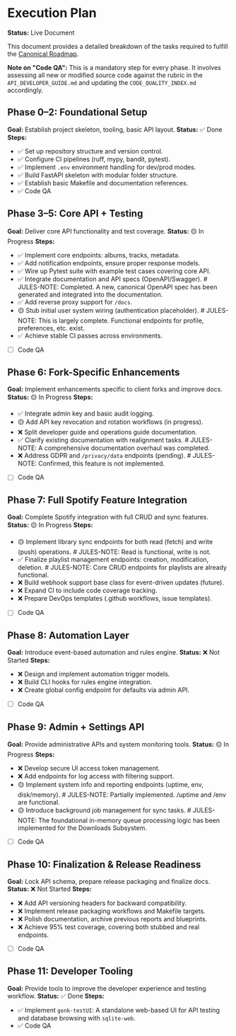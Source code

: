 # Execution Plan

**Status:** Live Document

This document provides a detailed breakdown of the tasks required to fulfill the [Canonical Roadmap](./ROADMAP.md).

**Note on "Code QA":** This is a mandatory step for every phase. It involves assessing all new or modified source code against the rubric in the `API_DEVELOPER_GUIDE.md` and updating the `CODE_QUALITY_INDEX.md` accordingly.

## Phase 0–2: Foundational Setup
**Goal:** Establish project skeleton, tooling, basic API layout.
**Status:** ✅ Done
**Steps:**
- ✅ Set up repository structure and version control.
- ✅ Configure CI pipelines (ruff, mypy, bandit, pytest).
- ✅ Implement `.env` environment handling for dev/prod modes.
- ✅ Build FastAPI skeleton with modular folder structure.
- ✅ Establish basic Makefile and documentation references.
- ✅ Code QA

## Phase 3–5: Core API + Testing
**Goal:** Deliver core API functionality and test coverage.
**Status:** 🟡 In Progress
**Steps:**
- ✅ Implement core endpoints: albums, tracks, metadata.
- ✅ Add notification endpoints, ensure proper response models.
- ✅ Wire up Pytest suite with example test cases covering core API.
- ✅ Integrate documentation and API specs (OpenAPI/Swagger). # JULES-NOTE: Completed. A new, canonical OpenAPI spec has been generated and integrated into the documentation.
- ✅ Add reverse proxy support for `/docs`.
- 🟡 Stub initial user system wiring (authentication placeholder). # JULES-NOTE: This is largely complete. Functional endpoints for profile, preferences, etc. exist.
- ✅ Achieve stable CI passes across environments.
- [ ] Code QA

## Phase 6: Fork-Specific Enhancements
**Goal:** Implement enhancements specific to client forks and improve docs.
**Status:** 🟡 In Progress
**Steps:**
- ✅ Integrate admin key and basic audit logging.
- 🟡 Add API key revocation and rotation workflows (in progress).
- ❌ Split developer guide and operations guide documentation.
- ✅ Clarify existing documentation with realignment tasks. # JULES-NOTE: A comprehensive documentation overhaul was completed.
- ❌ Address GDPR and `/privacy/data` endpoints (pending). # JULES-NOTE: Confirmed, this feature is not implemented.
- [ ] Code QA

## Phase 7: Full Spotify Feature Integration
**Goal:** Complete Spotify integration with full CRUD and sync features.
**Status:** 🟡 In Progress
**Steps:**
- 🟡 Implement library sync endpoints for both read (fetch) and write (push) operations. # JULES-NOTE: Read is functional, write is not.
- ✅ Finalize playlist management endpoints: creation, modification, deletion. # JULES-NOTE: Core CRUD endpoints for playlists are already functional.
- ❌ Build webhook support base class for event-driven updates (future).
- ❌ Expand CI to include code coverage tracking.
- ❌ Prepare DevOps templates (.github workflows, issue templates).
- [ ] Code QA

## Phase 8: Automation Layer
**Goal:** Introduce event-based automation and rules engine.
**Status:** ❌ Not Started
**Steps:**
- ❌ Design and implement automation trigger models.
- ❌ Build CLI hooks for rules engine integration.
- ❌ Create global config endpoint for defaults via admin API.
- [ ] Code QA

## Phase 9: Admin + Settings API
**Goal:** Provide administrative APIs and system monitoring tools.
**Status:** 🟡 In Progress
**Steps:**
- ❌ Develop secure UI access token management.
- ❌ Add endpoints for log access with filtering support.
- 🟡 Implement system info and reporting endpoints (uptime, env, disk/memory). # JULES-NOTE: Partially implemented. /uptime and /env are functional.
- 🟡 Introduce background job management for sync tasks. # JULES-NOTE: The foundational in-memory queue processing logic has been implemented for the Downloads Subsystem.
- [ ] Code QA

## Phase 10: Finalization & Release Readiness
**Goal:** Lock API schema, prepare release packaging and finalize docs.
**Status:** ❌ Not Started
**Steps:**
- ❌ Add API versioning headers for backward compatibility.
- ❌ Implement release packaging workflows and Makefile targets.
- ❌ Polish documentation, archive previous reports and blueprints.
- ❌ Achieve 95% test coverage, covering both stubbed and real endpoints.
- [ ] Code QA

## Phase 11: Developer Tooling
**Goal:** Provide tools to improve the developer experience and testing workflow.
**Status:** ✅ Done
**Steps:**
- ✅ Implement `gonk-testUI`: A standalone web-based UI for API testing and database browsing with `sqlite-web`.
- ✅ Code QA
